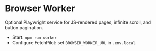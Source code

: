 # Browser Worker
Optional Playwright service for JS-rendered pages, infinite scroll, and button pagination.
- Start: `npm run worker`
- Configure FetchPilot: set `BROWSER_WORKER_URL` in `.env.local`.
